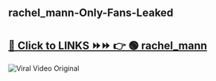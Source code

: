 
 ## rachel_mann-Only-Fans-Leaked

# <h2><a href="https://clipsfans.com/rachel_mann&ref=git">🔗 Click to LINKS ⏩⏩ 👉 🟢 rachel_mann </a></h2>

<a href="https://clipsfans.com/rachel_mann&ref=git" rel="nofollow" data-target="animated-image.originalLink"><img src="https://i.ibb.co.com/xMMVF88/686577567.gif" alt="Viral Video Original" style="max-width: 100%; display: inline-block;" data-target="animated-image.originalImage"></a>
